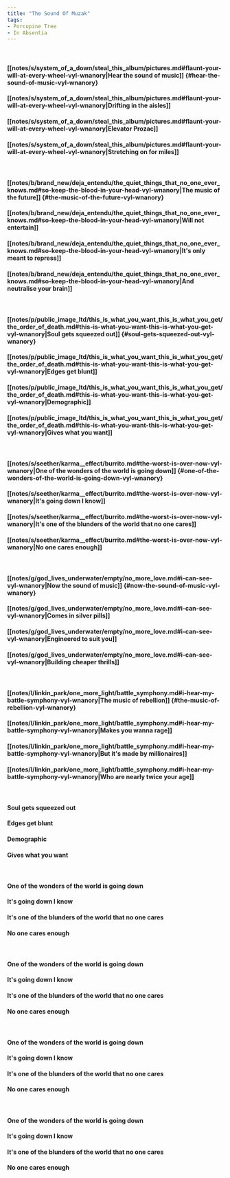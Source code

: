 ```yaml
---
title: "The Sound Of Muzak"
tags:
- Porcupine Tree
- In Absentia
---
```

&nbsp;
#### [[notes/s/system_of_a_down/steal_this_album/pictures.md#flaunt-your-will-at-every-wheel-vyl-wnanory|Hear the sound of music]] {#hear-the-sound-of-music-vyl-wnanory}
#### [[notes/s/system_of_a_down/steal_this_album/pictures.md#flaunt-your-will-at-every-wheel-vyl-wnanory|Drifting in the aisles]]
#### [[notes/s/system_of_a_down/steal_this_album/pictures.md#flaunt-your-will-at-every-wheel-vyl-wnanory|Elevator Prozac]]
#### [[notes/s/system_of_a_down/steal_this_album/pictures.md#flaunt-your-will-at-every-wheel-vyl-wnanory|Stretching on for miles]]
&nbsp;
#### [[notes/b/brand_new/deja_entendu/the_quiet_things_that_no_one_ever_knows.md#so-keep-the-blood-in-your-head-vyl-wnanory|The music of the future]] {#the-music-of-the-future-vyl-wnanory}
#### [[notes/b/brand_new/deja_entendu/the_quiet_things_that_no_one_ever_knows.md#so-keep-the-blood-in-your-head-vyl-wnanory|Will not entertain]]
#### [[notes/b/brand_new/deja_entendu/the_quiet_things_that_no_one_ever_knows.md#so-keep-the-blood-in-your-head-vyl-wnanory|It's only meant to repress]]
#### [[notes/b/brand_new/deja_entendu/the_quiet_things_that_no_one_ever_knows.md#so-keep-the-blood-in-your-head-vyl-wnanory|And neutralise your brain]]
&nbsp;
#### [[notes/p/public_image_ltd/this_is_what_you_want_this_is_what_you_get/the_order_of_death.md#this-is-what-you-want-this-is-what-you-get-vyl-wnanory|Soul gets squeezed out]] {#soul-gets-squeezed-out-vyl-wnanory}
#### [[notes/p/public_image_ltd/this_is_what_you_want_this_is_what_you_get/the_order_of_death.md#this-is-what-you-want-this-is-what-you-get-vyl-wnanory|Edges get blunt]]
#### [[notes/p/public_image_ltd/this_is_what_you_want_this_is_what_you_get/the_order_of_death.md#this-is-what-you-want-this-is-what-you-get-vyl-wnanory|Demographic]]
#### [[notes/p/public_image_ltd/this_is_what_you_want_this_is_what_you_get/the_order_of_death.md#this-is-what-you-want-this-is-what-you-get-vyl-wnanory|Gives what you want]]
&nbsp;
#### [[notes/s/seether/karma__effect/burrito.md#the-worst-is-over-now-vyl-wnanory|One of the wonders of the world is going down]] {#one-of-the-wonders-of-the-world-is-going-down-vyl-wnanory}
#### [[notes/s/seether/karma__effect/burrito.md#the-worst-is-over-now-vyl-wnanory|It's going down I know]]
#### [[notes/s/seether/karma__effect/burrito.md#the-worst-is-over-now-vyl-wnanory|It's one of the blunders of the world that no one cares]]
#### [[notes/s/seether/karma__effect/burrito.md#the-worst-is-over-now-vyl-wnanory|No one cares enough]]
&nbsp;
#### [[notes/g/god_lives_underwater/empty/no_more_love.md#i-can-see-vyl-wnanory|Now the sound of music]] {#now-the-sound-of-music-vyl-wnanory}
#### [[notes/g/god_lives_underwater/empty/no_more_love.md#i-can-see-vyl-wnanory|Comes in silver pills]]
#### [[notes/g/god_lives_underwater/empty/no_more_love.md#i-can-see-vyl-wnanory|Engineered to suit you]]
#### [[notes/g/god_lives_underwater/empty/no_more_love.md#i-can-see-vyl-wnanory|Building cheaper thrills]]
&nbsp;
#### [[notes/l/linkin_park/one_more_light/battle_symphony.md#i-hear-my-battle-symphony-vyl-wnanory|The music of rebellion]] {#the-music-of-rebellion-vyl-wnanory}
#### [[notes/l/linkin_park/one_more_light/battle_symphony.md#i-hear-my-battle-symphony-vyl-wnanory|Makes you wanna rage]]
#### [[notes/l/linkin_park/one_more_light/battle_symphony.md#i-hear-my-battle-symphony-vyl-wnanory|But it's made by millionaires]]
#### [[notes/l/linkin_park/one_more_light/battle_symphony.md#i-hear-my-battle-symphony-vyl-wnanory|Who are nearly twice your age]]
&nbsp;
#### Soul gets squeezed out
#### Edges get blunt
#### Demographic
#### Gives what you want
&nbsp;
#### One of the wonders of the world is going down
#### It's going down I know
#### It's one of the blunders of the world that no one cares
#### No one cares enough
&nbsp;
#### One of the wonders of the world is going down
#### It's going down I know
#### It's one of the blunders of the world that no one cares
#### No one cares enough
&nbsp;
#### One of the wonders of the world is going down
#### It's going down I know
#### It's one of the blunders of the world that no one cares
#### No one cares enough
&nbsp;
#### One of the wonders of the world is going down
#### It's going down I know
#### It's one of the blunders of the world that no one cares
#### No one cares enough
